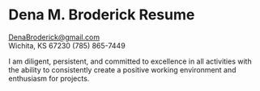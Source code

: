 # Dena M. Broderick Resume

DenaBroderick@gmail.com 	          
Wichita, KS 67230		(785) 865-7449

I am diligent, persistent, and committed to excellence in all activities with the ability to consistently create a positive working environment and enthusiasm for projects. 

